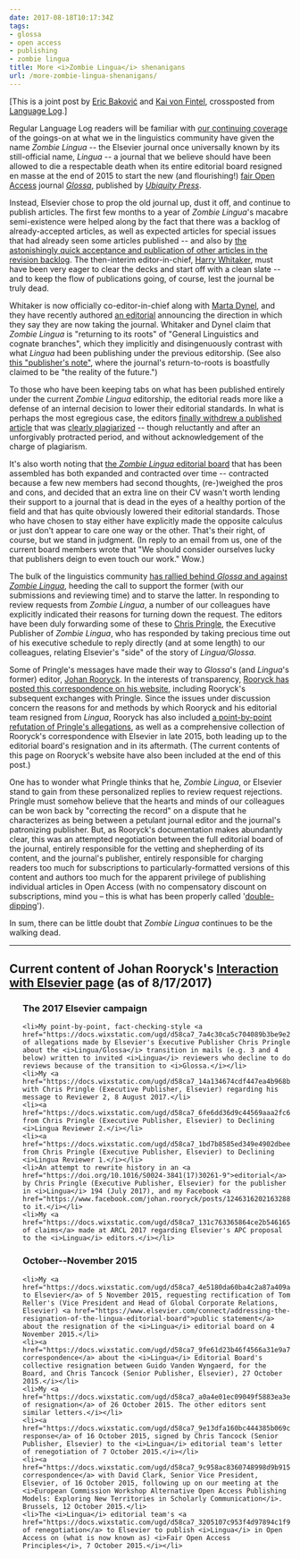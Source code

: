 ```yaml
---
date: 2017-08-18T10:17:34Z
tags:
- glossa
- open access
- publishing
- zombie lingua
title: More <i>Zombie Lingua</i> shenanigans
url: /more-zombie-lingua-shenanigans/
---
```


<p>[This is a joint post by <a href="https://sites.google.com/ucsd.edu/ebakovic/">Eric Baković</a> and <a href="http://kaivonfintel.org/about/">Kai von Fintel</a>, crossposted from <a href="http://languagelog.ldc.upenn.edu/nll/?p=34106">Language Log</a>.]</p>

<p>Regular Language Log readers will be familiar with <a href="http://languagelog.ldc.upenn.edu/nll/?p=22162">our continuing coverage</a></i> of the goings-on at what we in the linguistics community have given the name <i>Zombie Lingua</i> -- the Elsevier journal once universally known by its still-official name, <i>Lingua</i> -- a journal that we believe should have been allowed to die a respectable death when its entire editorial board resigned en masse at the end of 2015 to start the new (and flourishing!) <a href="http://www.lingoa.eu/about/aims/">fair Open Access</a> journal <i><a href="http://www.glossa-journal.org/">Glossa</a></i>, published by <i><a href="http://www.ubiquitypress.com/">Ubiquity Press</a></i>.</p>

<p>Instead, Elsevier chose to prop the old journal up, dust it off, and continue to publish articles. The first few months to a year of <i>Zombie Lingua</i>'s macabre semi-existence were helped along by the fact that there was a backlog of already-accepted articles, as well as expected articles for special issues that had already seen some articles published -- and also by <a href="http://kaivonfintel.org/checking-on-the-zombies/">the astonishingly quick acceptance and publication of other articles in the revision backlog</a>. The then-interim editor-in-chief, <a href="https://www.nmu.edu/psychology/harry-whitaker">Harry Whitaker</a>, must have been very eager to clear the decks and start off with a clean slate -- and to keep the flow of publications going, of course, lest the journal be truly dead.</i></p>

<p>Whitaker is now officially co-editor-in-chief along with <a href="http://martadynel.com/">Marta Dynel</a>, and they have recently authored <a href="http://www.sciencedirect.com/science/article/pii/S0024384117300992">an editorial</a> announcing the direction in which they say they are now taking the journal. Whitaker and Dynel claim that <i>Zombie Lingua</i> is "returning to its roots" of "General Linguistics and cognate branches", which they implicitly and disingenuously contrast with what <i>Lingua</i> had been publishing under the previous editorship. (See also <a href="http://www.sciencedirect.com/science/article/pii/S0024384117302619">this "publisher's note"</a>, where the journal's return-to-roots is boastfully claimed to be "the reality of the future.")</p>

<p>To those who have been keeping tabs on what has been published entirely under the current <i>Zombie Lingua</i> editorship, the editorial reads more like a defense of an internal decision to lower their editorial standards. In what is perhaps the most egregious case, the editors <a href="http://www.sciencedirect.com/science/article/pii/S0024384116300638">finally withdrew a published article</a> that was <a href="http://languagelog.ldc.upenn.edu/nll/?p=28545">clearly plagiarized</a></i> -- though reluctantly and after an unforgivably protracted period, and without acknowledgement of the charge of plagiarism.</i></p>

<p>It's also worth noting that <a href="https://www.journals.elsevier.com/lingua/editorial-board">the <i>Zombie Lingua</i> editorial board</a> that has been assembled has both expanded and contracted over time -- contracted because a few new members had second thoughts, (re-)weighed the pros and cons, and decided that an extra line on their CV wasn't worth lending their support to a journal that is dead in the eyes of a healthy portion of the field and that has quite obviously lowered their editorial standards. Those who have chosen to stay either have explicitly made the opposite calculus or just don't appear to care one way or the other. That's their right, of course, but we stand in judgment. (In reply to an email from us, one of the current board members wrote that "We should consider ourselves lucky that publishers deign to even touch our work." Wow.)</p>

<p>The bulk of the linguistics community <a href="http://languagelog.ldc.upenn.edu/nll/?p=23910">has rallied behind <i>Glossa</i> and against <i>
Zombie Lingua</i></a>, heeding the call to support the former (with our submissions and reviewing time) and to starve the latter. In responding to review requests from <i>Zombie Lingua</i>, a number of our colleagues have explicitly indicated their reasons for turning down the request. The editors have been duly forwarding some of these to <a href="https://uk.linkedin.com/in/chris-pringle-6a65546">Chris Pringle</a>, the Executive Publisher of <i>Zombie Lingua</i>, who has responded by taking precious time out of his executive schedule to reply directly (and at some length) to our colleagues, relating Elsevier's "side" of the story of <i>Lingua/Glossa</i>.</p>

<p>Some of Pringle's messages have made their way to <i>Glossa</i>'s (and <i>Lingua</i>'s former) editor, <a href="https://www.rooryck.org/">Johan Rooryck</a></i>. In the interests of transparency, <a href="https://www.rooryck.org/interaction-with-elsevier">Rooryck has posted this correspondence on his website</a></i>, including Rooryck's subsequent exchanges with Pringle. Since the issues under discussion concern the reasons for and methods by which Rooryck and his editorial team resigned from <i>Lingua</i>, Rooryck has also included <a href="https://docs.wixstatic.com/ugd/d58ca7_7a4c30ca5c704089b3be9e22e255a314.pdf">a point-by-point refutation of Pringle's allegations</a></i>, as well as a comprehensive collection of Rooryck's correspondence with Elsevier in late 2015, both leading up to the editorial board's resignation and in its aftermath. (The current contents of this page on Rooryck's website have also been included at the end of this post.)</p>

<p>One has to wonder what Pringle thinks that he, <i>Zombie Lingua</i>, or Elsevier stand to gain from these personalized replies to review request rejections. Pringle must somehow believe that the hearts and minds of our colleagues can be won back by "correcting the record" on a dispute that he characterizes as being between a petulant journal editor and the journal's patronizing publisher. But, as Rooryck's documentation makes abundantly clear, this was an attempted negotiation between the full editorial board of the journal, entirely responsible for the vetting and shepherding of its content, and the journal's publisher, entirely responsible for charging readers too much for subscriptions to particularly-formatted versions of this content and authors too much for the apparent privilege of publishing individual articles in Open Access (with no compensatory discount on subscriptions, mind you &ndash; this is what has been properly called '<a href="https://www.martineve.com/2015/01/31/on-open-access-books-and-double-dipping/">double-dipping</a>').</p>

<p>In sum, there can be little doubt that <i>Zombie Lingua</i> continues to be the walking dead.</p>

<hr>
<h2>Current content of Johan Rooryck's <a href="https://www.rooryck.org/interaction-with-elsevier">Interaction with Elsevier page</a> (as of 8/17/2017)</h2>

<ol>

<h3>The 2017 Elsevier campaign</h3>

	<li>My point-by-point, fact-checking-style <a href="https://docs.wixstatic.com/ugd/d58ca7_7a4c30ca5c704089b3be9e22e255a314.pdf">refutation</a> of allegations made by Elsevier's Executive Publisher Chris Pringle about the <i>Lingua/Glossa</i> transition in mails (e.g. 3 and 4 below) written to invited <i>Lingua</i> reviewers who decline to do reviews because of the transition to <i>Glossa.</i></li>
	<li>My <a href="https://docs.wixstatic.com/ugd/d58ca7_14a134674cdf447ea4b968b76a4b68fa.pdf">correspondence</a> with Chris Pringle (Executive Publisher, Elsevier) regarding his message to Reviewer 2, 8 August 2017.</li>
	<li><a href="https://docs.wixstatic.com/ugd/d58ca7_6fe6dd36d9c44569aaa2fc69a09230c1.pdf">Mail</a> from Chris Pringle (Executive Publisher, Elsevier) to Declining <i>Lingua Reviewer 2.</i></li>
	<li><a href="https://docs.wixstatic.com/ugd/d58ca7_1bd7b8585ed349e4902dbeee0bd9425a.pdf">Mail</a> from Chris Pringle (Executive Publisher, Elsevier) to Declining <i>Lingua Reviewer 1.</i></li>
	<li>An attempt to rewrite history in an <a href="https://doi.org/10.1016/S0024-3841(17)30261-9">editorial</a> by Chris Pringle (Executive Publisher, Elsevier) for the publisher in <i>Lingua</i> 194 (July 2017), and my Facebook <a href="https://www.facebook.com/johan.rooryck/posts/1246316202163288">reply</a> to it.</i></li>
	<li>My <a href="https://docs.wixstatic.com/ugd/d58ca7_131c763365864ce2b546165c4ece1cac.pdf">refutation of claims</a> made at ARCL 2017 regarding Elsevier's APC proposal to the <i>Lingua</i> editors.</i></li>

<h3>October--November 2015</h3>

	<li>My <a href="https://docs.wixstatic.com/ugd/d58ca7_4e5180da60ba4c2a87a409a0f2e39a2d.pdf">mail to Elsevier</a> of 5 November 2015, requesting rectification of Tom Reller's (Vice President and Head of Global Corporate Relations, Elsevier) <a href="https://www.elsevier.com/connect/addressing-the-resignation-of-the-lingua-editorial-board">public statement</a> about the resignation of the <i>Lingua</i> editorial board on 4 November 2015.</li>
	<li><a href="https://docs.wixstatic.com/ugd/d58ca7_9fe61d23b46f4566a31e9a7e2ee157ce.pdf">The correspondence</a> about the <i>Lingua</i> Editorial Board's collective resignation between Guido Vanden Wyngaerd, for the Board, and Chris Tancock (Senior Publisher, Elsevier), 27 October 2015.</i></li>
	<li>My <a href="https://docs.wixstatic.com/ugd/d58ca7_a0a4e01ec09049f5883ea3e90207ab2b.pdf">letter of resignation</a> of 26 October 2015. The other editors sent similar letters.</i></li>
	<li><a href="https://docs.wixstatic.com/ugd/d58ca7_9e13dfa160bc444385b069c1f7dc5749.pdf">Elsevier's response</a> of 16 October 2015, signed by Chris Tancock (Senior Publisher, Elsevier) to the <i>Lingua</i> editorial team's letter of renegotiation of 7 October 2015.</i></li>
	<li><a href="https://docs.wixstatic.com/ugd/d58ca7_9c958ac8360748998d9b915cc944a306.pdf">Mail correspondence</a> with David Clark, Senior Vice President, Elsevier, of 16 October 2015, following up on our meeting at the <i>European Commission Workshop Alternative Open Access Publishing Models: Exploring New Territories in Scholarly Communication</i>. Brussels, 12 October 2015.</li>
	<li>The <i>Lingua</i> editorial team's <a href="https://docs.wixstatic.com/ugd/d58ca7_3205107c953f4d97894c1f92419ffbb1.pdf">letter of renegotiation</a> to Elsevier to publish <i>Lingua</i> in Open Access on (what is now known as) <i>Fair Open Access Principles</i>, 7 October 2015.</i></li>
</ol>
